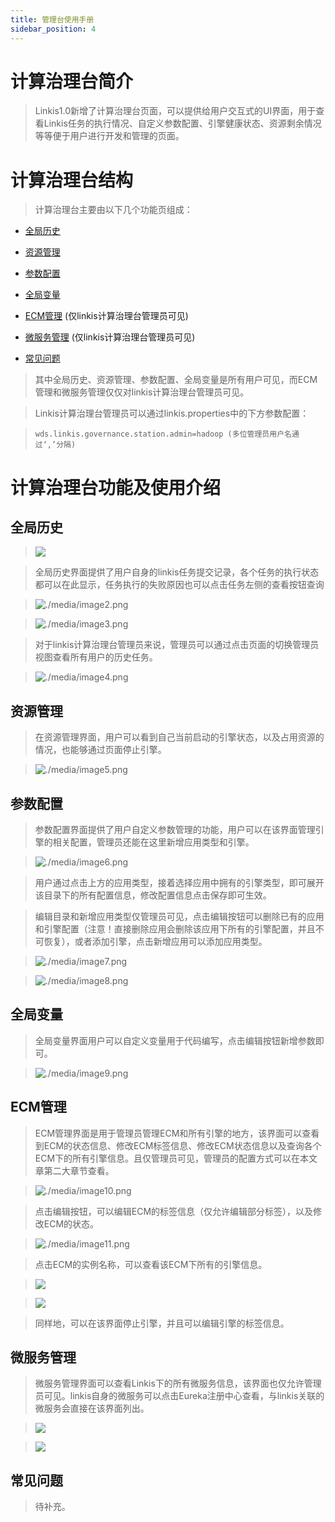```yaml
---
title: 管理台使用手册
sidebar_position: 4
---
```


计算治理台简介
==============

>   Linkis1.0新增了计算治理台页面，可以提供给用户交互式的UI界面，用于查看Linkis任务的执行情况、自定义参数配置、引擎健康状态、资源剩余情况等等便于用户进行开发和管理的页面。

计算治理台结构
==============

>   计算治理台主要由以下几个功能页组成：

-   [全局历史](#全局历史)

-   [资源管理](#资源管理)

-   [参数配置](#参数配置)

-   [全局变量](#全局变量)

-   [ECM管理](#ECM管理) (仅linkis计算治理台管理员可见)

-   [微服务管理](#微服务管理) (仅linkis计算治理台管理员可见)

-   [常见问题](#常见问题)

>   其中全局历史、资源管理、参数配置、全局变量是所有用户可见，而ECM管理和微服务管理仅仅对linkis计算治理台管理员可见。

>   Linkis计算治理台管理员可以通过linkis.properties中的下方参数配置：

>  `wds.linkis.governance.station.admin=hadoop (多位管理员用户名通过‘,’分隔)`

计算治理台功能及使用介绍
========================

全局历史
--------

>   ![](images/全局历史界面.png)


>   全局历史界面提供了用户自身的linkis任务提交记录，各个任务的执行状态都可以在此显示，任务执行的失败原因也可以点击任务左侧的查看按钮查询

>   ![./media/image2.png](images/全局历史查询按钮.png)


>   ![./media/image3.png](images/单个任务的任务执行日志.png)


>   对于linkis计算治理台管理员来说，管理员可以通过点击页面的切换管理员视图查看所有用户的历史任务。

>   ![./media/image4.png](images/管理员视图.png)


资源管理
--------

>   在资源管理界面，用户可以看到自己当前启动的引擎状态，以及占用资源的情况，也能够通过页面停止引擎。

>   ![./media/image5.png](images/资源管理界面.png)


参数配置
--------

>   参数配置界面提供了用户自定义参数管理的功能，用户可以在该界面管理引擎的相关配置，管理员还能在这里新增应用类型和引擎。

>   ![./media/image6.png](images/参数配置界面.png)


>   用户通过点击上方的应用类型，接着选择应用中拥有的引擎类型，即可展开该目录下的所有配置信息，修改配置信息点击保存即可生效。

>   编辑目录和新增应用类型仅管理员可见，点击编辑按钮可以删除已有的应用和引擎配置（注意！直接删除应用会删除该应用下所有的引擎配置，并且不可恢复），或者添加引擎，点击新增应用可以添加应用类型。

>   ![./media/image7.png](images/编辑目录.png)


>   ![./media/image8.png](images/新增应用类型.png)


全局变量
--------

>   全局变量界面用户可以自定义变量用于代码编写，点击编辑按钮新增参数即可。

>   ![./media/image9.png](images/全局变量界面.png)


ECM管理
-------

>   ECM管理界面是用于管理员管理ECM和所有引擎的地方，该界面可以查看到ECM的状态信息、修改ECM标签信息、修改ECM状态信息以及查询各个ECM下的所有引擎信息。且仅管理员可见，管理员的配置方式可以在本文章第二大章节查看。

>   ![./media/image10.png](images/ecm管理界面.png)


>   点击编辑按钮，可以编辑ECM的标签信息（仅允许编辑部分标签），以及修改ECM的状态。

>   ![./media/image11.png](images/ecm编辑界面.png)


>   点击ECM的实例名称，可以查看该ECM下所有的引擎信息。

>   ![](images/点击实例名称查看引擎信息.png)

>   ![](images/ecm下所有的引擎信息.png)

>   同样地，可以在该界面停止引擎，并且可以编辑引擎的标签信息。

微服务管理
----------

>   微服务管理界面可以查看Linkis下的所有微服务信息，该界面也仅允许管理员可见。linkis自身的微服务可以点击Eureka注册中心查看，与linkis关联的微服务会直接在该界面列出。

>   ![](images/微服务管理界面.png)

>   ![](images/eureka注册中心.png)

常见问题
--------

>   待补充。
